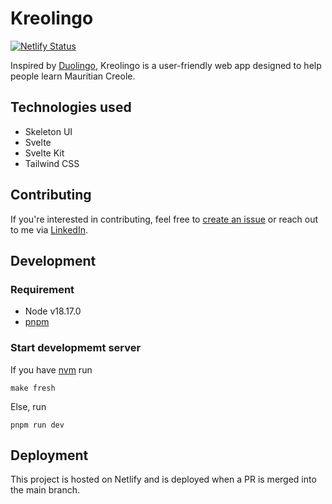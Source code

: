 # Kreolingo
[![Netlify Status](https://api.netlify.com/api/v1/badges/c2b03433-5b73-4429-82f8-2797379ffa91/deploy-status)](https://app.netlify.com/sites/kreolingo/deploys)

Inspired by [Duolingo](https://www.duolingo.com/), Kreolingo is a user-friendly web app designed to help people learn Mauritian Creole.

## Technologies used
- Skeleton UI
- Svelte
- Svelte Kit
- Tailwind CSS

## Contributing
If you're interested in contributing, feel free to [create an issue](https://github.com/laurielim/kreolingo/issues/new) or reach out to me via [LinkedIn](https://www.linkedin.com/in/laurie-limsam/).

## Development

### Requirement
- Node v18.17.0
- [pnpm](https://pnpm.io)

### Start developmemt server
If you have [nvm](https://github.com/nvm-sh/nvm) run
```
make fresh
```
Else, run
```
pnpm run dev
```

## Deployment
This project is hosted on Netlify and is deployed when a PR is merged into the main branch.
